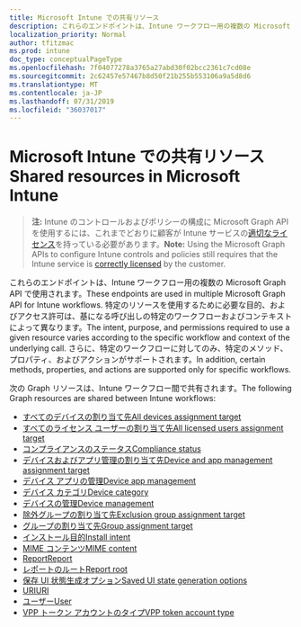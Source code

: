```yaml
---
title: Microsoft Intune での共有リソース
description: これらのエンドポイントは、Intune ワークフロー用の複数の Microsoft Graph API で使用されます。  特定のリソースを使用するために必要な目的、およびアクセス許可は、基になる呼び出しの特定のワークフローおよびコンテキストによって異なります。  さらに、特定のワークフローに対してのみ、特定のメソッド、プロパティ、およびアクションがサポートされます。
localization_priority: Normal
author: tfitzmac
ms.prod: intune
doc_type: conceptualPageType
ms.openlocfilehash: 7f04077278a3765a27abd30f02bcc2361c7cd08e
ms.sourcegitcommit: 2c62457e57467b8d50f21b255b553106a9a5d8d6
ms.translationtype: MT
ms.contentlocale: ja-JP
ms.lasthandoff: 07/31/2019
ms.locfileid: "36037017"
---
```

# <a name="shared-resources-in-microsoft-intune"></a><span data-ttu-id="c4ef6-105">Microsoft Intune での共有リソース</span><span class="sxs-lookup"><span data-stu-id="c4ef6-105">Shared resources in Microsoft Intune</span></span>

> <span data-ttu-id="c4ef6-106">**注:** Intune のコントロールおよびポリシーの構成に Microsoft Graph API を使用するには、これまでどおりに顧客が Intune サービスの[適切なライセンス](https://www.microsoft.com/en-us/cloud-platform/microsoft-intune-pricing)を持っている必要があります。</span><span class="sxs-lookup"><span data-stu-id="c4ef6-106">**Note:** Using the Microsoft Graph APIs to configure Intune controls and policies still requires that the Intune service is [correctly licensed](https://www.microsoft.com/en-us/cloud-platform/microsoft-intune-pricing) by the customer.</span></span>

<span data-ttu-id="c4ef6-107">これらのエンドポイントは、Intune ワークフロー用の複数の Microsoft Graph API で使用されます。</span><span class="sxs-lookup"><span data-stu-id="c4ef6-107">These endpoints are used in multiple Microsoft Graph API for Intune workflows.</span></span>  <span data-ttu-id="c4ef6-108">特定のリソースを使用するために必要な目的、およびアクセス許可は、基になる呼び出しの特定のワークフローおよびコンテキストによって異なります。</span><span class="sxs-lookup"><span data-stu-id="c4ef6-108">The intent, purpose, and permissions required to use a given resource varies according to the specific workflow and context of the underlying call.</span></span>  <span data-ttu-id="c4ef6-109">さらに、特定のワークフローに対してのみ、特定のメソッド、プロパティ、およびアクションがサポートされます。</span><span class="sxs-lookup"><span data-stu-id="c4ef6-109">In addition, certain methods, properties, and actions are supported only for specific workflows.</span></span>

<span data-ttu-id="c4ef6-110">次の Graph リソースは、Intune ワークフロー間で共有されます。</span><span class="sxs-lookup"><span data-stu-id="c4ef6-110">The following Graph resources are shared between Intune workflows:</span></span>  

- [<span data-ttu-id="c4ef6-111">すべてのデバイスの割り当て先</span><span class="sxs-lookup"><span data-stu-id="c4ef6-111">All devices assignment target</span></span>](intune-shared-alldevicesassignmenttarget.md)
- [<span data-ttu-id="c4ef6-112">すべてのライセンス ユーザーの割り当て先</span><span class="sxs-lookup"><span data-stu-id="c4ef6-112">All licensed users assignment target</span></span>](intune-shared-alllicensedusersassignmenttarget.md)
- [<span data-ttu-id="c4ef6-113">コンプライアンスのステータス</span><span class="sxs-lookup"><span data-stu-id="c4ef6-113">Compliance status</span></span>](intune-shared-compliancestatus.md)
- [<span data-ttu-id="c4ef6-114">デバイスおよびアプリ管理の割り当て先</span><span class="sxs-lookup"><span data-stu-id="c4ef6-114">Device and app management assignment target</span></span>](intune-shared-deviceandappmanagementassignmenttarget.md)
- [<span data-ttu-id="c4ef6-115">デバイス アプリの管理</span><span class="sxs-lookup"><span data-stu-id="c4ef6-115">Device app management</span></span>](intune-shared-deviceappmanagement.md)
- [<span data-ttu-id="c4ef6-116">デバイス カテゴリ</span><span class="sxs-lookup"><span data-stu-id="c4ef6-116">Device category</span></span>](intune-shared-devicecategory.md)
- [<span data-ttu-id="c4ef6-117">デバイスの管理</span><span class="sxs-lookup"><span data-stu-id="c4ef6-117">Device management</span></span>](intune-shared-devicemanagement.md)
- [<span data-ttu-id="c4ef6-118">除外グループの割り当て先</span><span class="sxs-lookup"><span data-stu-id="c4ef6-118">Exclusion group assignment target</span></span>](intune-shared-exclusiongroupassignmenttarget.md)
- [<span data-ttu-id="c4ef6-119">グループの割り当て先</span><span class="sxs-lookup"><span data-stu-id="c4ef6-119">Group assignment target</span></span>](intune-shared-groupassignmenttarget.md)
- [<span data-ttu-id="c4ef6-120">インストール目的</span><span class="sxs-lookup"><span data-stu-id="c4ef6-120">Install intent</span></span>](intune-shared-installintent.md)
- [<span data-ttu-id="c4ef6-121">MIME コンテンツ</span><span class="sxs-lookup"><span data-stu-id="c4ef6-121">MIME content</span></span>](intune-shared-mimecontent.md)
- [<span data-ttu-id="c4ef6-122">Report</span><span class="sxs-lookup"><span data-stu-id="c4ef6-122">Report</span></span>](intune-shared-report.md)
- [<span data-ttu-id="c4ef6-123">レポートのルート</span><span class="sxs-lookup"><span data-stu-id="c4ef6-123">Report root</span></span>](intune-shared-reportroot.md)
- [<span data-ttu-id="c4ef6-124">保存 UI 状態生成オプション</span><span class="sxs-lookup"><span data-stu-id="c4ef6-124">Saved UI state generation options</span></span>](intune-shared-saveduistategenerationoptions.md)
- [<span data-ttu-id="c4ef6-125">URI</span><span class="sxs-lookup"><span data-stu-id="c4ef6-125">URI</span></span>](intune-shared-uri.md)
- [<span data-ttu-id="c4ef6-126">ユーザー</span><span class="sxs-lookup"><span data-stu-id="c4ef6-126">User</span></span>](intune-shared-user.md)
- [<span data-ttu-id="c4ef6-127">VPP トークン アカウントのタイプ</span><span class="sxs-lookup"><span data-stu-id="c4ef6-127">VPP token account type</span></span>](intune-shared-vpptokenaccounttype.md)
